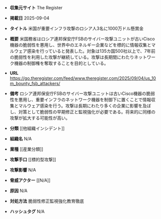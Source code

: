 - **収集元サイト**
The Register

- **掲載日**
2025-09-04

- **タイトル**
米国が重要インフラ攻撃のロシア人3名に1000万ドル懸賞金

- **概要**
米国務省はロシア連邦保安庁FSBのサイバー攻撃ユニットが古いCisco機器の脆弱性を悪用し、世界中のエネルギー企業などを標的に情報収集とマルウェア感染を行っていると発表した。対象は135カ国500社以上で、7年前の脆弱性を利用した攻撃が継続している。攻撃は長期間にわたりネットワーク機器の制御権を奪取することを目的としている。

- **URL**
https://go.theregister.com/feed/www.theregister.com/2025/09/04/us_10m_bounty_fsb_attackers/

- **備考**
ロシア連邦保安庁FSBのサイバー攻撃ユニットは古いCisco機器の脆弱性を悪用し、重要インフラのネットワーク機器を制御下に置くことで情報収集とマルウェア感染を行う。攻撃は長期にわたり多くの企業に影響を及ぼし、対策として脆弱性の早期修正と監視強化が必要である。将来的に同様の攻撃が拡大する可能性が高い。

- **分類**
[[他組織インシデント]]

- **組織名**
N/A

- **業種**
[[産業分類]]

- **攻撃手口**
[[標的型攻撃]]

- **攻撃影響**
N/A

- **脅威アクター**
[[N/A]]

- **原因**
N/A

- **対処方法**
脆弱性修正監視強化教育徹底

- **ハッシュタグ**
N/A
